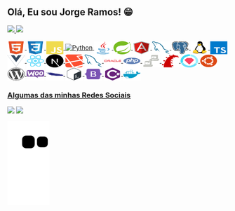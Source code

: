 ## Olá, Eu sou Jorge Ramos! 😁

<div align="left">
    <a href="https://github.com/charliny">
    <img height="180em" src="https://github-readme-stats.vercel.app/api?username=charliny&show_icons=true&theme=dracula&include_all_commits=true&count_private=true"/>
    <img height="180em" src="https://github-readme-stats.vercel.app/api/top-langs/?username=charliny&layout=compact&langs_count=7&theme=dracula"/>
</div>
  
<div style="display: inline_block"><br>
  <img align="center" alt="HTML" height="30" width="40" src="https://raw.githubusercontent.com/devicons/devicon/master/icons/html5/html5-original.svg">
  <img align="center" alt="CSS" height="30" width="40" src="https://raw.githubusercontent.com/devicons/devicon/master/icons/css3/css3-original.svg">
  <img align="center" alt="JS" height="30" width="40" src="https://raw.githubusercontent.com/devicons/devicon/master/icons/javascript/javascript-plain.svg">
  <img align="center" alt="Python" height="30" width="40" src="https://cdn.jsdelivr.net/gh/devicons/devicon/icons/python/python-original.svg">
  <img align="center" alt="Java" height="30" width="40" src="https://raw.githubusercontent.com/devicons/devicon/master/icons/java/java-original.svg">
  <img align="center" alt="Spring" height="30" width="40" src="https://raw.githubusercontent.com/devicons/devicon/master/icons/spring/spring-original.svg">
  <img align="center" alt="Angular" height="30" width="40" src="https://raw.githubusercontent.com/devicons/devicon/master/icons/angularjs/angularjs-original.svg"> 
    <img align="center" alt="MySql" height="30" width="40" src="https://raw.githubusercontent.com/devicons/devicon/master/icons/mysql/mysql-original.svg">
  <img align="center" alt="Postgre" height="30" width="40" src="https://raw.githubusercontent.com/devicons/devicon/master/icons/postgresql/postgresql-original.svg">
    <img align="center" alt="Linux" height="30" width="40" src="https://raw.githubusercontent.com/devicons/devicon/master/icons/linux/linux-original.svg">
    <img align="center" alt="typescript" height="30" width="40" src="https://github.com/devicons/devicon/blob/master/icons/typescript/typescript-plain.svg">
    <img align="center" alt="vuejs" height="30" width="40" src="https://github.com/devicons/devicon/blob/master/icons/vuejs/vuejs-plain.svg">
    <img align="center" alt="react" height="30" width="40" src="https://github.com/devicons/devicon/blob/master/icons/react/react-original.svg">

<img align="center" alt="next" height="30" width="40" src="https://github.com/devicons/devicon/blob/master/icons/nextjs/nextjs-original.svg">
<img align="center" alt="laravel" height="30" width="40" src="https://github.com/devicons/devicon/blob/master/icons/laravel/laravel-plain.svg">
<img align="center" alt="mysql" height="30" width="40" src="https://github.com/devicons/devicon/blob/master/icons/mysql/mysql-plain.svg">
<img align="center" alt="oracle" height="30" width="40" src="https://github.com/devicons/devicon/blob/master/icons/oracle/oracle-original.svg">
<img align="center" alt="php" height="30" width="40" src="https://github.com/devicons/devicon/blob/master/icons/php/php-plain.svg">
<img align="center" alt="puthy" height="30" width="40" src="https://github.com/devicons/devicon/blob/master/icons/putty/putty-plain.svg">
<img align="center" alt="rails" height="30" width="40" src="https://github.com/devicons/devicon/blob/master/icons/rails/rails-plain.svg">
<img align="center" alt="rspec" height="30" width="40" src="https://github.com/devicons/devicon/blob/master/icons/rspec/rspec-original.svg">
<img align="center" alt="ubuntu" height="30" width="40" src="https://github.com/devicons/devicon/blob/master/icons/ubuntu/ubuntu-plain.svg">
<img align="center" alt="wordpress" height="30" width="40" src="https://github.com/devicons/devicon/blob/master/icons/wordpress/wordpress-plain.svg">
<img align="center" alt="woocomerce" height="30" width="40" src="https://github.com/devicons/devicon/blob/master/icons/woocommerce/woocommerce-plain.svg">
<img align="center" alt="apache" height="30" width="40" src="https://github.com/devicons/devicon/blob/master/icons/apache/apache-plain.svg">
<img align="center" alt="bash" height="30" width="40" src="https://github.com/devicons/devicon/blob/master/icons/bash/bash-plain.svg">
<img align="center" alt="bootstrap" height="30" width="40" src="https://github.com/devicons/devicon/blob/master/icons/bootstrap/bootstrap-plain.svg">
<img align="center" alt="c#" height="30" width="40" src="https://github.com/devicons/devicon/blob/master/icons/csharp/csharp-plain.svg">
<img align="center" alt="docker" height="30" width="40" src="https://github.com/devicons/devicon/blob/master/icons/docker/docker-plain.svg">

</div>
    
### Algumas das minhas Redes Sociais
 
<div> 
  <a href = "mailto:dev.jorgeramos@gmail.com"><img src="https://img.shields.io/badge/-Gmail-%23333?style=for-the-badge&logo=gmail&logoColor=white" target="_blank"></a>
  <a href="https://www.linkedin.com/in/jorge-ramos-309763238/" target="_blank"><img src="https://img.shields.io/badge/-LinkedIn-%230077B5?style=for-the-badge&logo=linkedin&logoColor=white" target="_blank"></a> 
 
![Snake animation](https://github.com/charliny/charliny/blob/output/github-contribution-grid-snake.svg)

</div>
